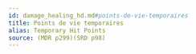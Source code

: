 ```yaml
---
id: damage_healing_hd.md#points-de-vie-temporaires
title: Points de vie temporaires
alias: Temporary Hit Points
source: (MDR p299)(SRD p98)
---
```


